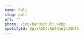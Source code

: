 ```yaml
---
name: Pult
slug: pult
url: ''
photo: /img/bands/pult.webp
spotifyId: 0pxYR2OJzKW9OuWjC2QDfk
---
```

